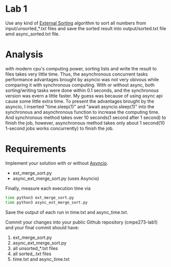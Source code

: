 # Lab 1
Use any kind of [External Sorting](https://en.wikipedia.org/wiki/External_sorting) algorithm to sort all numbers from input/unsorted_*.txt files and save the sorted result into output/sorted.txt file amd async_sorted.txt file.
# Analysis
with modern cpu's computing power, sorting lists and write the result to files takes very little time. Thus, the asynchronous concurrent tasks performance advantages brought by asyncio was not very obivous while comparing it with synchronous computing. With or without async, both sorting/writing tasks were done within 0.1 seconds, and the synchronous version was evern a little faster. My guess was because of using async api cause some little extra time. 
To present the advantages brought by the asyncio, I inserted "time.sleep(1)" and "await asyncio.sleep(1)" into the synchronous and asynchronous function to increase the computing time. And synchronous method takes over 10 seconds(1 second after 1 second) to finish the job, however, asynchronous method takes only about 1 second(10 1-second jobs works concurrently) to finish the job.  



# Requirements

Implement your solution with or without [Asyncio](https://docs.python.org/3/library/asyncio.html).

* ext_merge_sort.py
* async_ext_merge_sort.py (uses Asyncio)

Finally, measure each execution time via

```sh
time python3 ext_merge_sort.py
time python3 async_ext_merge_sort.py
```

Save the output of each run in time.txt and async_time.txt.

Commit your changes into your public Github repository (cmpe273-lab1) and your final commit should have:

1. ext_merge_sort.py
2. async_ext_merge_sort.py
3. all unsorted_*.txt files
4. all sorted_.txt files
4. time.txt and async_time.txt




